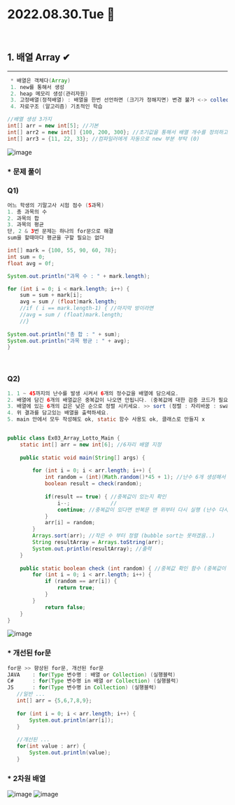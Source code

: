 # 2022.08.30.Tue 📅
<br>

## 1. 배열 Array ✔
--------------
```java
 * 배열은 객체다(Array)
 1. new를 통해서 생성
 2. heap 메모리 생성(관리자원)
 3. 고정배열(정적배열) : 배열을 한번 선언하면 (크기가 정해지면) 변경 불가 <-> collection(동적)
 4. 자료구조 (알고리즘) 기초적인 학습
 ```

 ```java
 //배열 생성 3가지
int[] arr = new int[5]; //기본
int[] arr2 = new int[] {100, 200, 300}; //초기값을 통해서 배열 개수를 정의하고 값을 할당
int[] arr3 = {11, 22, 33}; //컴파일러에게 자동으로 new 부분 부탁 (0)
```

![image](https://user-images.githubusercontent.com/111114507/187435080-a84c56ee-8036-43a5-aee3-83f55faabf78.png)

 ### * 문제 풀이
 ### Q1) 
``` java
어느 학생의 기말고사 시험 점수 (5과목)
1. 총 과목의 수
2. 과목의 합
3. 과목의 평균
단, 2 & 3번 문제는 하나의 for문으로 해결
sum을 할때마다 평균을 구할 필요는 없다
```

```java
int[] mark = {100, 55, 90, 60, 78};
int sum = 0;
float avg = 0f;

System.out.println("과목 수 : " + mark.length);

for (int i = 0; i < mark.length; i++) {
    sum = sum + mark[i];
    avg = sum / (float)mark.length;
    //if ( i == mark.length-1) { //마지막 방이라면 
    //avg = sum / (float)mark.length;
    //}
    
System.out.println("총 합 : " + sum);
System.out.println("과목 평균 : " + avg);
}
```
<br>

### Q2)
```java
1. 1 ~ 45까지의 난수를 발생 시켜서 6개의 정수값을 배열에 담으세요.
2. 배열에 담긴 6개의 배열값은 중복값이 나오면 안됩니다. (중복값에 대한 검증 코드가 필요)
3. 배열에 있는 6개의 값은 낮은 순으로 정렬 시키세요. >> sort (정렬 : 자리바꿈 : swap)
4. 위 결과를 담고있는 배열을 출력하세요.
5. main 안에서 모두 작성해도 ok, static 함수 사용도 ok, 클래스로 만들지 x


public class Ex03_Array_Lotto_Main {
	static int[] arr = new int[6]; //6자리 배열 지정
	
	public static void main(String[] args) {
	
		for (int i = 0; i < arr.length; i++) {
			int random = (int)(Math.random()*45 + 1); //난수 6개 생성해서 배열로 지정
			boolean result = check(random);
			
			if(result == true) { //중복값이 있는지 확인
				i--;			 // 
				continue; //중복값이 있다면 반복문 맨 위부터 다시 실행 (난수 다시 뽑기)
			}
			arr[i] = random;	
		} 
		Arrays.sort(arr); //작은 수 부터 정렬 (bubble sort는 못하겠음..)
		String resultArray = Arrays.toString(arr);
		System.out.println(resultArray); //출력
	}
	
	public static boolean check (int random) { //중복값 확인 함수 (중복값이 있다면 true를 없다면 false를 return)
		for (int i = 0; i < arr.length; i++) {
			if (random == arr[i]) {
				return true;
			}
		}
			return false;
	}
}
```

 ![image](https://user-images.githubusercontent.com/111114507/187410453-e81b7c95-2101-4680-8d99-c1404e9f4e78.png)
<br>

 ### * 개선된 for문
 ```java
for문 >> 향상된 for문, 개선된 for문
JAVA	: for(Type 변수명 : 배열 or Collection) (실행블럭)
C#		: for(Type 변수명 in 배열 or Collection) (실행블럭)
JS		: for(Type 변수명 in Collection) (실행블럭)
    //일반 ...
    int[] arr = {5,6,7,8,9};
    
    for (int i = 0; i < arr.length; i++) {
        System.out.println(arr[i]);
    }
    
    //개선된 ...
    for(int value : arr) {
        System.out.println(value);
    }
```


 ### * 2차원 배열
 ![image](http://www.tcpschool.com/lectures/img_java_array23.png)
 ![image](https://dthumb-phinf.pstatic.net/?src=%22https%3A%2F%2Fcafeptthumb-phinf.pstatic.net%2FMjAxODAyMDFfMTYy%2FMDAxNTE3NDU0MTM2NzUy.pygwzGiOiPPv8ZGhLlkCHJhZp5kIOsEjuEPSwqurOtEg._jw-YEYCqL2x2AtovJIxeLdhPqZtku3igNpBC04zxlsg.PNG.i7027%2F1.PNG%3Ftype%3Dw740%22&type=cafe_wa740)


 
